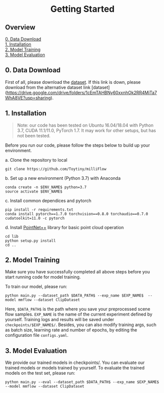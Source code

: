 <div align="center">   

# Getting Started
</div>

## Overview
[0. Data Download](#0-data-download)
</br>
[1. Installation](#1-installation)
</br>
[2. Model Training](#2-model-training)
</br>
[3. Model Evaluation](#3-model-evaluation)
</br>


## 0. Data Download

First of all, please download the [dataset](https://drive.google.com/file/d/12mPVloW2pbMu4VwTp3m3tbbJ0h16hIOv/view?usp=sharing). If this link is down, please download from the alternative dataset link [dataset] (https://drive.google.com/drive/folders/1cEmTAHBNy60xxnhOk2RR4MiTa7WhA8VE?usp=sharing).

## 1. Installation

> Note: our code has been tested on Ubuntu 16.04/18.04 with Python 3.7, CUDA 11.1/11.0, PyTorch 1.7. It may work for other setups, but has not been tested.

Before you run our code, please follow the steps below to build up your environment. 

a. Clone the repository to local
   
```
git clone https://github.com/Toytiny/milliFlow
```
b. Set up a new environment (Python 3.7)  with Anaconda 
   
```
conda create -n $ENV_NAME$ python=3.7
source activate $ENV_NAME$
```
c. Install common dependices and pytorch

```
pip install -r requirements.txt
conda install pytorch==1.7.0 torchvision==0.8.0 torchaudio==0.7.0 cudatoolkit=11.0 -c pytorch
```
d. Install [PointNet++](https://github.com/sshaoshuai/Pointnet2.PyTorch) library for basic point cloud operation
```
cd lib
python setup.py install
cd ..
```

## 2. Model Training
Make sure you have successfully completed all above steps before you start running code for model training. 

To train our model, please run:
```
python main.py --dataset_path $DATA_PATH$ --exp_name $EXP_NAME$  --model mmflow --dataset ClipDataset 
```

Here, `$DATA_PATH$` is the path where you save your preprocessed scene flow samples. `EXP_NAME` is the name of the current experiment defined by yourself. Training logs and results will be saved under `checkpoints/$EXP_NAME$/`. Besides, you can also modify training args, such as batch size, learning rate and number of epochs, by editing the configuration file `configs.yaml`.

## 3. Model Evaluation
We provide our trained models  in checkpoints/. You can evaluate our trained models or models trained by yourself.
To evaluate the trained models on the test set, please run:
```
python main.py --eval --dataset_path $DATA_PATH$ --exp_name $EXP_NAME$  --model mmflow --dataset ClipDataset 
```
